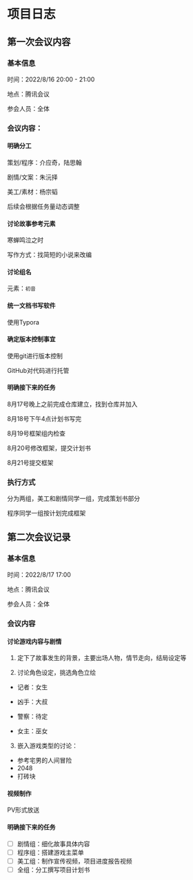 # 项目日志

## 第一次会议内容

### 基本信息

时间：2022/8/16 20:00 - 21:00

地点：腾讯会议

参会人员：全体

### 会议内容：

#### 明确分工

策划/程序：介应奇，陆思翰

剧情/文案：朱沅择

美工/素材：杨宗韬

后续会根据任务量动态调整

#### 讨论故事参考元素

寒蝉鸣泣之时

写作方式：找简短的小说来改编

#### 讨论组名

元素：`初音`

#### 统一文档书写软件

使用Typora

#### 确定版本控制事宜

使用git进行版本控制

GitHub对代码进行托管

#### 明确接下来的任务

8月17号晚上之前完成仓库建立，找到仓库并加入

8月18号下午4点计划书写完

8月19号框架组内检查

8月20号修改框架，提交计划书

8月21号提交框架

### 执行方式

分为两组，美工和剧情同学一组，完成策划书部分

程序同学一组按计划完成框架

## 第二次会议记录

### 基本信息

时间：2022/8/17  17:00

地点：腾讯会议

参会人员：全体

### 会议内容

#### 讨论游戏内容与剧情

1. 定下了故事发生的背景，主要出场人物，情节走向，结局设定等

2. 讨论角色设定，挑选角色立绘

- 记者：女生

- 凶手：大叔

- 警察：待定

- 女主：巫女

  

3. 嵌入游戏类型的讨论：

- 参考宅男的人间冒险
- 2048
- 打砖块

#### 视频制作

PV形式放送

#### 明确接下来的任务

- [ ] 剧情组：细化故事具体内容
- [ ] 程序组：搭建游戏主菜单
- [ ] 美工组：制作宣传视频，项目进度报告视频
- [ ] 全组：分工撰写项目计划书